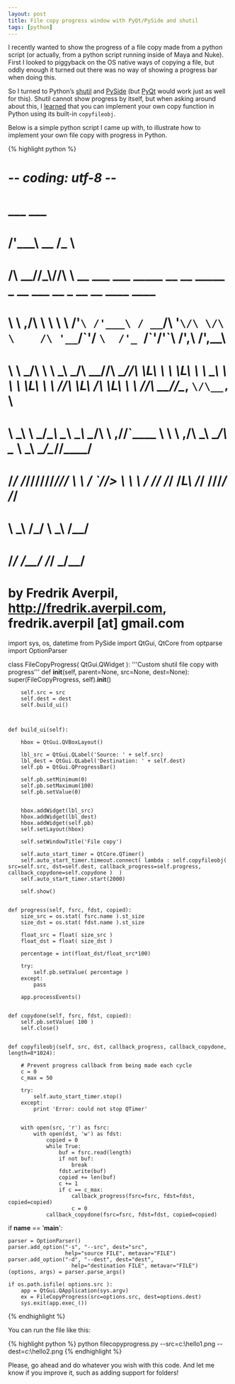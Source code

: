 ```yaml
---
layout: post
title: File copy progress window with PyQt/PySide and shutil
tags: [python]
---
```


I recently wanted to show the progress of a file copy made from a python script (or actually, from a python script running inside of Maya and Nuke). First I looked to piggyback on the OS native ways of copying a file, but oddly enough it turned out there was no way of showing a progress bar when doing this.

<!--more-->

So I turned to Python’s [shutil](https://docs.python.org/2/library/shutil.html) and [PySide](https://wiki.qt.io/Category:LanguageBindings::PySide) (but [PyQt](http://www.riverbankcomputing.co.uk/software/pyqt/intro) would work just as well for this). Shutil cannot show progress by itself, but when asking around about this, I [learned](http://stackoverflow.com/questions/29967487/get-progress-back-from-shutil-file-copy-thread) that you can implement your own copy function in Python using its built-in `copyfileobj`.

Below is a simple python script I came up with, to illustrate how to implement your own file copy with progress in Python.

{% highlight python %}
# -*- coding: utf-8 -*-
#
#
#
#	   ___      ___                                                                                                        
#	 /'___\ __ /\_ \                                                                                                       
#	/\ \__//\_\\//\ \      __    ___    ___   _____   __  __      _____   _ __   ___      __   _ __    __    ____    ____  
#	\ \ ,__\/\ \ \ \ \   /'__`\ /'___\ / __`\/\ '__`\/\ \/\ \    /\ '__`\/\`'__\/ __`\  /'_ `\/\`'__\/'__`\ /',__\  /',__\
#	 \ \ \_/\ \ \ \_\ \_/\  __//\ \__//\ \L\ \ \ \L\ \ \ \_\ \   \ \ \L\ \ \ \//\ \L\ \/\ \L\ \ \ \//\  __//\__, `\/\__, `\
#	  \ \_\  \ \_\/\____\ \____\ \____\ \____/\ \ ,__/\/`____ \   \ \ ,__/\ \_\\ \____/\ \____ \ \_\\ \____\/\____/\/\____/
#	   \/_/   \/_/\/____/\/____/\/____/\/___/  \ \ \/  `/___/> \   \ \ \/  \/_/ \/___/  \/___L\ \/_/ \/____/\/___/  \/___/
#	                                            \ \_\     /\___/    \ \_\                 /\____/                          
#	                                             \/_/     \/__/      \/_/                 \_/__/                           
#
#
# by Fredrik Averpil, http://fredrik.averpil.com, fredrik.averpil [at] gmail.com


import sys, os, datetime
from PySide import QtGui, QtCore
from optparse import OptionParser



class FileCopyProgress( QtGui.QWidget ):
	'''Custom shutil file copy with progress'''
	def __init__(self, parent=None, src=None, dest=None):
		super(FileCopyProgress, self).__init__()

		self.src = src
		self.dest = dest
		self.build_ui()



	def build_ui(self):

		hbox = QtGui.QVBoxLayout()

		lbl_src = QtGui.QLabel('Source: ' + self.src)
		lbl_dest = QtGui.QLabel('Destination: ' + self.dest)
		self.pb = QtGui.QProgressBar()

		self.pb.setMinimum(0)
		self.pb.setMaximum(100)
		self.pb.setValue(0)


		hbox.addWidget(lbl_src)
		hbox.addWidget(lbl_dest)
		hbox.addWidget(self.pb)
		self.setLayout(hbox)

		self.setWindowTitle('File copy')

		self.auto_start_timer = QtCore.QTimer()
		self.auto_start_timer.timeout.connect( lambda : self.copyfileobj( src=self.src, dst=self.dest, callback_progress=self.progress, callback_copydone=self.copydone )  )
		self.auto_start_timer.start(2000)

		self.show()


	def progress(self, fsrc, fdst, copied):
		size_src = os.stat( fsrc.name ).st_size
		size_dst = os.stat( fdst.name ).st_size

		float_src = float( size_src )
		float_dst = float( size_dst )

		percentage = int(float_dst/float_src*100)

		try:
			self.pb.setValue( percentage )
		except:
			pass

		app.processEvents()


	def copydone(self, fsrc, fdst, copied):
		self.pb.setValue( 100 )
		self.close()


	def copyfileobj(self, src, dst, callback_progress, callback_copydone, length=8*1024):

		# Prevent progress callback from being made each cycle
		c = 0
		c_max = 50

		try:
			self.auto_start_timer.stop()
		except:
			print 'Error: could not stop QTimer'


		with open(src, 'r') as fsrc:
			with open(dst, 'w') as fdst:
				copied = 0
				while True:
					buf = fsrc.read(length)
					if not buf:
						break
					fdst.write(buf)
					copied += len(buf)
					c += 1
					if c == c_max:
						callback_progress(fsrc=fsrc, fdst=fdst, copied=copied)
						c = 0
				callback_copydone(fsrc=fsrc, fdst=fdst, copied=copied)


if __name__ == '__main__':


	parser = OptionParser()
	parser.add_option("-s", "--src", dest="src",
					  help="source FILE", metavar="FILE")
	parser.add_option("-d", "--dest", dest="dest",
		 				help="destination FILE", metavar="FILE")
	(options, args) = parser.parse_args()

	if os.path.isfile( options.src ):
		app = QtGui.QApplication(sys.argv)
		ex = FileCopyProgress(src=options.src, dest=options.dest)
		sys.exit(app.exec_())
{% endhighlight %}


You can run the file like this:

{% highlight python %}
python filecopyprogress.py --src=c:\hello1.png --dest=c:\hello2.png
{% endhighlight %}

Please, go ahead and do whatever you wish with this code. And let me know if you improve it, such as adding support for folders!
